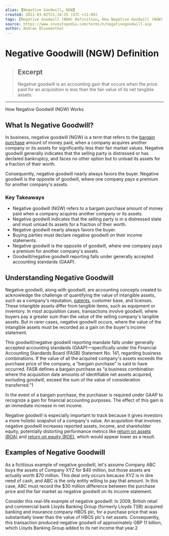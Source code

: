```yaml
---
alias: [Negative Goodwill, NGW]
created: 2021-03-02T21:34:25 (UTC +11:00)
tags: [Negative Goodwill (NGW) Definition, How Negative Goodwill (NGW) Works]
source: https://www.investopedia.com/terms/n/negativegoodwill.asp
author: Andrew Bloomenthal
---
```


# Negative Goodwill (NGW) Definition

> ## Excerpt
> Negative goodwill is an accounting gain that occurs when the price paid for an acquisition is less than the fair value of its net tangible assets.

---

How Negative Goodwill (NGW) Works
## What Is Negative Goodwill?

In business, negative goodwill (NGW) is a term that refers to the [bargain purchase](https://www.investopedia.com/terms/b/bargain-purchase.asp) amount of money paid, when a company acquires another company or its assets for significantly less their fair market values. Negative goodwill generally indicates that the selling party is distressed or has declared bankruptcy, and faces no other option but to unload its assets for a fraction of their worth.

Consequently, negative goodwill nearly always favors the buyer. Negative goodwill is the opposite of goodwill, where one company pays a premium for another company's assets.

### Key Takeaways

-   Negative goodwill (NGW) refers to a bargain purchase amount of money paid when a company acquires another company or its assets.
-   Negative goodwill indicates that the selling party is in a distressed state and must unload its assets for a fraction of their worth. 
-   Negative goodwill nearly always favors the buyer. 
-   Buying parties must declare negative goodwill on their income statements.
-   Negative goodwill is the opposite of goodwill, where one company pays a premium for another company's assets. 
-   Goodwill/negative goodwill reporting falls under generally accepted accounting standards (GAAP).

## Understanding Negative Goodwill

Negative goodwill, along with goodwill, are accounting concepts created to acknowledge the challenge of quantifying the value of intangible assets, such as a company's reputation, [patents](https://www.investopedia.com/terms/p/patent.asp), customer base, and licenses. These intangible assets differ from tangible items, such as equipment or inventory. In most acquisition cases, transactions involve goodwill, where buyers pay a greater sum than the value of the selling company's tangible assets. But in rarer cases, negative goodwill occurs, where the value of the intangible assets must be recorded as a gain on the buyer's income statement.

This goodwill/negative goodwill reporting mandate falls under generally accepted accounting standards (GAAP)—specifically under the Financial Accounting Standards Board (FASB) Statement No. 141, regarding business combinations. If the value of all the acquired company's assets exceeds the purchase price of the company, a "bargain purchase" is said to have occurred. FASB defines a bargain purchase as “a business combination where the acquisition date amounts of identifiable net assets acquired, excluding goodwill, exceed the sum of the value of consideration transferred.”1

In the event of a bargain purchase, the purchaser is required under GAAP to recognize a gain for financial accounting purposes. The effect of this gain is an immediate increase in net income.

Negative goodwill is especially important to track because it gives investors a more holistic snapshot of a company's value. An acquisition that involves negative goodwill increases reported assets, income, and shareholder equity, potentially distorting performance metrics like [return on assets (ROA)](https://www.investopedia.com/terms/r/returnonassets.asp) and [return on equity (ROE)](https://www.investopedia.com/terms/r/returnonequity.asp), which would appear lower as a result.

## Examples of Negative Goodwill

As a fictitious example of negative goodwill, let's assume Company ABC buys the assets of Company XYZ for $40 million, but those assets are actually worth $70 million. This deal only occurs because XYZ is in dire need of cash, and ABC is the only entity willing to pay that amount. In this case, ABC must record the $30 million difference between the purchase price and the fair market as negative goodwill on its income statement. 

Consider this real-life example of negative goodwill: In 2009, British retail and commercial bank Lloyds Banking Group (formerly Lloyds TSB) acquired banking and insurance company HBOS plc, for a purchase price that was substantially lower than the value of HBOS plc's net assets. Consequently, this transaction produced negative goodwill of approximately GBP 11 billion, which Lloyds Banking Group added to its net income that year.2
